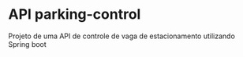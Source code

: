 # API parking-control
Projeto de uma API de controle de vaga de estacionamento utilizando Spring boot
